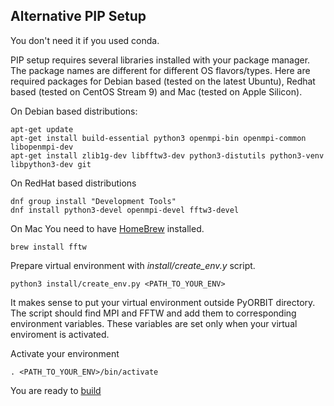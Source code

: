 ## Alternative PIP Setup
You don't need it if you used conda.

PIP setup requires several libraries installed with your package manager.
The package names are different for different OS flavors/types.
Here are required packages for Debian based (tested on the latest Ubuntu), Redhat based (tested on CentOS Stream 9) and Mac (tested on Apple Silicon).


On Debian based distributions:
```
apt-get update
apt-get install build-essential python3 openmpi-bin openmpi-common libopenmpi-dev
apt-get install zlib1g-dev libfftw3-dev python3-distutils python3-venv libpython3-dev git
```

On RedHat based distributions
```
dnf group install "Development Tools"
dnf install python3-devel openmpi-devel fftw3-devel
```

On Mac
You need to have [HomeBrew](https://brew.sh/) installed.

```
brew install fftw
```

Prepare virtual environment with *install/create_env.y* script.

```
python3 install/create_env.py <PATH_TO_YOUR_ENV>
```
It makes sense to put your virtual environment outside PyORBIT directory.
The script should find MPI and FFTW and add them to corresponding environment variables. These variables are set only when your virtual enviroment is activated.

Activate your environment
```
. <PATH_TO_YOUR_ENV>/bin/activate
```

You are ready to [build](README.md#2-build)
